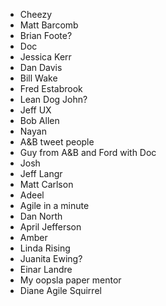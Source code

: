 - Cheezy
- Matt Barcomb
- Brian Foote?
- Doc
- Jessica Kerr
- Dan Davis
- Bill Wake
- Fred Estabrook
- Lean Dog John?
- Jeff UX
- Bob Allen
- Nayan
- A&B tweet people
- Guy from A&B and Ford with Doc
- Josh
- Jeff Langr
- Matt Carlson
- Adeel
- Agile in a minute
- Dan North
- April Jefferson
- Amber
- Linda Rising
- Juanita Ewing?
- Einar Landre
- My oopsla paper mentor
- Diane Agile Squirrel
